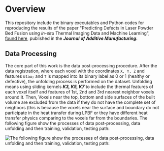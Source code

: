 
# Overview

This repository include the binary executables and Python codes for reproducing the results of the paper
"Predicting Defects in Laser Powder Bed Fusion using *in-situ* Thermal Imaging Data and Machine Learning", 
[found here](https://www.sciencedirect.com/science/article/pii/S2214860422004018), published in the ***Journal of Additive Manufacturing***.


## Data Processing

The core part of this work is the data post-processing procedure. After the data registration, where 
each voxel with the coordinates `X, Y, Z` and features `&tau;` and `T` is mapped into its binary label as
0 or 1 (healthy or defective), the unfolding process is performed on the dataset. Unfolding means 
using sliding kernels ***K3, K5, K7*** to include the thermal features of each voxel itself and features 
of 1st, 2nd and 3rd nearest neighbor voxels around it. Then, Voxels near the top, bottom and side surfaces 
of the built volume are excluded from the data if they do not have the complete set of neighbors (this is because 
the voxels near the surface and boundary do not participate in the heat transfer during LPBF or they have different
heat transfer physics comparing to the voxels far from the boundaries. The following figure show the processes of 
data post-processing, data unfolding and then training, validation, testing path: 

![The following figure show the processes of data post-processing, data unfolding and then 
training, validation, testing path:](https://github.com/sinaDFT/ML-LPBF-AM/blob/1989cb5f1559f6fb86ffd86978b8750f040f8b90/Process.PNG)

        


    
